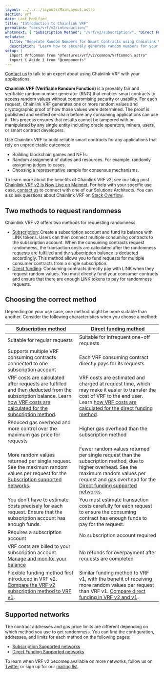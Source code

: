 ```yaml
---
layout: ../../../layouts/MainLayout.astro
section: vrf
date: Last Modified
title: "Introduction to Chainlink VRF"
permalink: "docs/vrf/v2/introduction/"
whatsnext: { "Subscription Method": "/vrf/v2/subscription/", "Direct Funding Method": "/vrf/v2/direct-funding/" }
metadata:
  title: "Generate Random Numbers for Smart Contracts using Chainlink VRF"
  description: "Learn how to securely generate random numbers for your smart contract with Chainlink VRF (an RNG). This guide uses Solidity code examples."
setup: |
  import VrfCommon from "@features/vrf/v2/common/VrfCommon.astro"
  import { Aside } from "@components"
---
```


<Aside type="note" title="Talk to an expert">
  <a href="https://chainlinkcommunity.typeform.com/to/OYQO67EF?page=docs-vrf">Contact us</a> to talk to an expert about using Chainlink VRF with your applications.
</Aside>

**Chainlink VRF (Verifiable Random Function)** is a provably fair and verifiable random number generator (RNG) that enables smart contracts to access random values without compromising security or usability. For each request, Chainlink VRF generates one or more random values and cryptographic proof of how those values were determined. The proof is published and verified on-chain before any consuming applications can use it. This process ensures that results cannot be tampered with or manipulated by any single entity including oracle operators, miners, users, or smart contract developers.

<VrfCommon callout="common"/>

Use Chainlink VRF to build reliable smart contracts for any applications that rely on unpredictable outcomes:

- Building blockchain games and NFTs.
- Random assignment of duties and resources. For example, randomly assigning judges to cases.
- Choosing a representative sample for consensus mechanisms.

To learn more about the benefits of Chainlink VRF v2, see our blog post [Chainlink VRF v2 Is Now Live on Mainnet](https://blog.chain.link/vrf-v2-mainnet-launch/). For help with your specific use case, [contact us](https://chainlinkcommunity.typeform.com/to/OYQO67EF?page=docs-footer) to connect with one of our Solutions Architects. You can also ask questions about Chainlink VRF on [Stack Overflow](https://stackoverflow.com/questions/ask?tags=chainlink).

## Two methods to request randomness

Chainlink VRF v2 offers two methods for requesting randomness:

- [Subscription](/vrf/v2/subscription/): Create a subscription account and fund its balance with LINK tokens. Users can then connect multiple consuming contracts to the subscription account. When the consuming contracts request randomness, the transaction costs are calculated after the randomness requests are fulfilled and the subscription balance is deducted accordingly. This method allows you to fund requests for multiple consumer contracts from a single subscription.
- [Direct funding](/vrf/v2/direct-funding/): Consuming contracts directly pay with LINK when they request random values. You must directly fund your consumer contracts and ensure that there are enough LINK tokens to pay for randomness requests.

## Choosing the correct method

Depending on your use case, one method might be more suitable than another. Consider the following characteristics when you choose a method:

<!-- prettier-ignore -->
| [Subscription method](/vrf/v2/subscription/)      | [Direct funding method](/vrf/v2/direct-funding/)  |
| ------------------------------------------------- | --------------------------------------------------|
| Suitable for regular requests                     | Suitable for infrequent one-off requests          |
| Supports multiple VRF consuming contracts connected to one subscription account  | Each VRF consuming contract directly pays for its requests |
| VRF costs are calculated after requests are fulfilled and then deducted from the subscription balance. Learn [how VRF costs are calculated for the subscription method](/vrf/v2/subscription/). | VRF costs are estimated and charged at request time, which may make it easier to transfer the cost of VRF to the end user. Learn [how VRF costs are calculated for the direct funding method](/vrf/v2/direct-funding/).  |
| Reduced gas overhead and more control over the maximum gas price for requests | Higher gas overhead than the subscription method |
| More random values returned per single request. See the maximum random values per request for the [Subscription supported networks](/vrf/v2/subscription/supported-networks/#configurations).   | Fewer random values returned per single request than the subscription method, due to higher overhead. See the maximum random values per request and gas overhead for the [Direct funding supported networks](/vrf/v2/direct-funding/supported-networks/#configurations). |
| You don't have to estimate costs precisely for each request. Ensure that the subscription account has enough funds.  | You must estimate transaction costs carefully for each request to ensure the consuming contract has enough funds to pay for the request. |
| Requires a subscription account                     | No subscription account required |
| VRF costs are billed to your subscription account. [Manage and monitor your balance](/vrf/v2/subscription/ui) | No refunds for overpayment after requests are completed |
| Flexible funding method first introduced in VRF v2. [Compare the VRF v2 subscription method to VRF v1](/vrf/v2/subscription/migration-from-v1/). | Similar funding method to VRF v1, with the benefit of receiving more random values per request than VRF v1. [Compare direct funding in VRF v2 and v1](/vrf/v2/direct-funding/migration-from-v1/). |

## Supported networks

The contract addresses and gas price limits are different depending on which method you use to get randomness. You can find the configuration, addresses, and limits for each method on the following pages:

- [Subscription Supported networks](/vrf/v2/subscription/supported-networks/)
- [Direct Funding Supported networks](/vrf/v2/direct-funding/supported-networks/)

To learn when VRF v2 becomes available on more networks, follow us on [Twitter](https://twitter.com/chainlink) or sign up for our [mailing list](/resources/developer-communications/).
